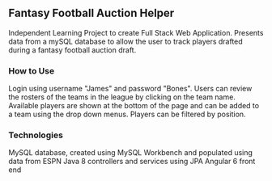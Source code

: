 ## Fantasy Football Auction Helper
Independent Learning Project to create Full Stack Web Application.  Presents data from a mySQL database to allow the user to track players drafted during a fantasy football auction draft.
### How to Use
Login using username "James" and password "Bones".  Users can review the rosters of the teams in the league by clicking on the team name.  Available players are shown at the bottom of the page and can be added to a team using the drop down menus.  Players can be filtered by position.
### Technologies
MySQL database, created using MySQL Workbench and populated using data from ESPN
Java 8 controllers and services using JPA
Angular 6 front end


